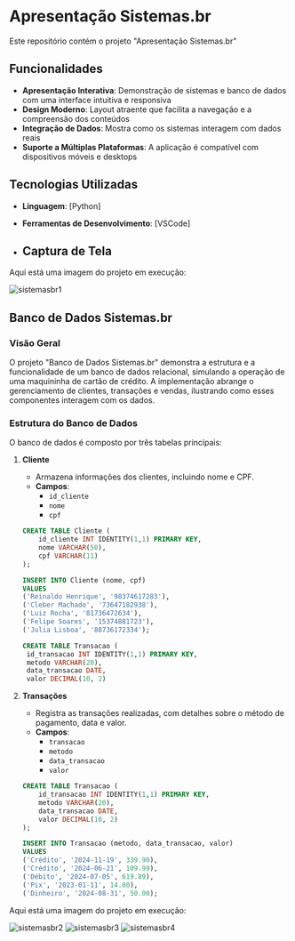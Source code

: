 # Apresentação Sistemas.br

Este repositório contém o projeto "Apresentação Sistemas.br"

## Funcionalidades

- **Apresentação Interativa**: Demonstração de sistemas e banco de dados com uma interface intuitiva e responsiva
- **Design Moderno**: Layout atraente que facilita a navegação e a compreensão dos conteúdos
- **Integração de Dados**: Mostra como os sistemas interagem com dados reais
- **Suporte a Múltiplas Plataformas**: A aplicação é compatível com dispositivos móveis e desktops

## Tecnologias Utilizadas

- **Linguagem**: [Python]
- **Ferramentas de Desenvolvimento**: [VSCode]

- ## Captura de Tela

Aqui está uma imagem do projeto em execução:

![sistemasbr1](https://i.postimg.cc/QdFKk78k/image.png)

## Banco de Dados Sistemas.br

### Visão Geral

O projeto "Banco de Dados Sistemas.br" demonstra a estrutura e a funcionalidade de um banco de dados relacional, simulando a operação de uma maquininha de cartão de crédito. A implementação abrange o gerenciamento de clientes, transações e vendas, ilustrando como esses componentes interagem com os dados.

### Estrutura do Banco de Dados

O banco de dados é composto por três tabelas principais:

1. **Cliente**
   - Armazena informações dos clientes, incluindo nome e CPF.
   - **Campos**:
     - `id_cliente` 
     - `nome` 
     - `cpf` 

   ```sql
   CREATE TABLE Cliente (
       id_cliente INT IDENTITY(1,1) PRIMARY KEY,
       nome VARCHAR(50),
       cpf VARCHAR(11)
   );

   INSERT INTO Cliente (nome, cpf)
   VALUES 
   ('Reinaldo Henrique', '98374617283'),
   ('Cleber Machado', '73647182938'),
   ('Luiz Rocha', '81736472634'),
   ('Felipe Soares', '15374881723'),
   ('Julia Lisboa', '88736172334');

   CREATE TABLE Transacao (
    id_transacao INT IDENTITY(1,1) PRIMARY KEY,
    metodo VARCHAR(20),
    data_transacao DATE,
    valor DECIMAL(10, 2)

2. **Transações**
   - Registra as transações realizadas, com detalhes sobre o método de pagamento, data e valor.
   - **Campos**:
     - `transacao` 
     - `metodo` 
     - `data_transacao` 
     - `valor` 

   ```sql
   CREATE TABLE Transacao (
       id_transacao INT IDENTITY(1,1) PRIMARY KEY,
       metodo VARCHAR(20),
       data_transacao DATE,
       valor DECIMAL(10, 2)
   );

   INSERT INTO Transacao (metodo, data_transacao, valor)
   VALUES
   ('Crédito', '2024-11-19', 339.90),
   ('Crédito', '2024-06-21', 109.99),
   ('Débito', '2024-07-05', 619.89),
   ('Pix', '2023-01-11', 14.00),
   ('Dinheiro', '2024-08-31', 50.00);
   
Aqui está uma imagem do projeto em execução:

![sistemasbr2](https://i.postimg.cc/650ssWkS/image.png)
![sistemasbr3](https://i.postimg.cc/PqNnzgF7/image.png)
![sistemasbr4](https://i.postimg.cc/bvYwXVV0/image.png)
